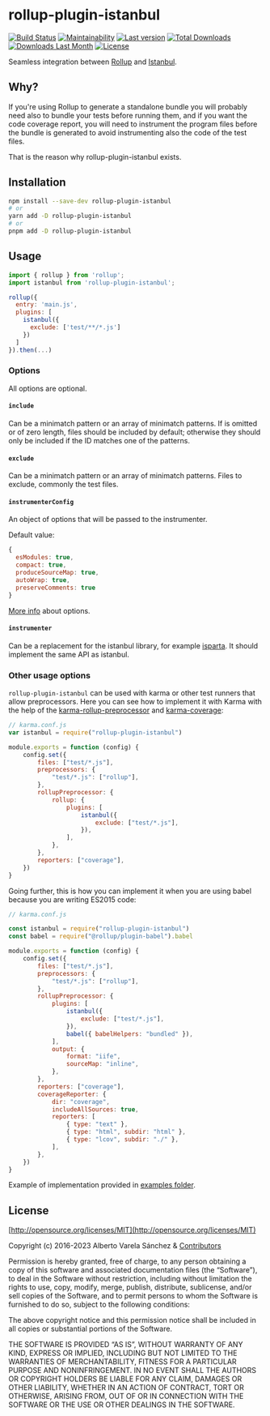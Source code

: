 # rollup-plugin-istanbul

[![Build Status](https://github.com/artberri/rollup-plugin-istanbul/actions/workflows/ci.yml/badge.svg)](https://github.com/artberri/rollup-plugin-istanbul/actions/workflows/ci.yml)
[![Maintainability](https://api.codeclimate.com/v1/badges/ea3da2334fcbff2a07c8/maintainability)](https://codeclimate.com/github/artberri/rollup-plugin-istanbul/maintainability)
[![Last version](https://img.shields.io/npm/v/rollup-plugin-istanbul.svg)](https://www.npmjs.com/package/rollup-plugin-istanbul)
[![Total Downloads](https://img.shields.io/npm/dt/rollup-plugin-istanbul.svg)](https://www.npmjs.com/package/rollup-plugin-istanbul)
[![Downloads Last Month](https://img.shields.io/npm/dm/rollup-plugin-istanbul.svg)](https://www.npmjs.com/package/rollup-plugin-istanbul)
[![License](https://img.shields.io/npm/l/rollup-plugin-istanbul.svg)](https://github.com/artberri/rollup-plugin-istanbul/blob/master/LICENSE)

Seamless integration between [Rollup](https://github.com/rollup/rollup) and [Istanbul](https://github.com/istanbuljs/istanbuljs).

## Why?

If you're using Rollup to generate a standalone bundle you will probably need also to bundle your tests before running them, and if you want the code coverage report, you will need to instrument the program files before the bundle is generated to avoid instrumenting also the code of the test files.

That is the reason why rollup-plugin-istanbul exists.

## Installation

```bash
npm install --save-dev rollup-plugin-istanbul
# or
yarn add -D rollup-plugin-istanbul
# or
pnpm add -D rollup-plugin-istanbul
```

## Usage

```js
import { rollup } from 'rollup';
import istanbul from 'rollup-plugin-istanbul';

rollup({
  entry: 'main.js',
  plugins: [
    istanbul({
      exclude: ['test/**/*.js']
    })
  ]
}).then(...)
```

### Options

All options are optional.

#### `include`

Can be a minimatch pattern or an array of minimatch patterns. If is omitted or of zero length, files should be included by default; otherwise they should only be included if the ID matches one of the patterns.

#### `exclude`

Can be a minimatch pattern or an array of minimatch patterns. Files to exclude, commonly the test files.

#### `instrumenterConfig`

An object of options that will be passed to the instrumenter.

Default value:

```js
{
  esModules: true,
  compact: true,
  produceSourceMap: true,
  autoWrap: true,
  preserveComments: true
}
```

[More info](https://github.com/istanbuljs/istanbuljs/blob/master/packages/istanbul-lib-instrument/api.md#parameters-1) about options.

#### `instrumenter`

Can be a replacement for the istanbul library, for example [isparta](https://github.com/douglasduteil/isparta). It should implement the same API as istanbul.

### Other usage options

`rollup-plugin-istanbul` can be used with karma or other test runners that allow preprocessors. Here you can see how to implement it with Karma with the help of the [karma-rollup-preprocessor](https://github.com/jlmakes/karma-rollup-preprocessor) and [karma-coverage](https://github.com/karma-runner/karma-coverage):

```js
// karma.conf.js
var istanbul = require("rollup-plugin-istanbul")

module.exports = function (config) {
	config.set({
		files: ["test/*.js"],
		preprocessors: {
			"test/*.js": ["rollup"],
		},
		rollupPreprocessor: {
			rollup: {
				plugins: [
					istanbul({
						exclude: ["test/*.js"],
					}),
				],
			},
		},
		reporters: ["coverage"],
	})
}
```

Going further, this is how you can implement it when you are using babel because you are writing ES2015 code:

```js
// karma.conf.js

const istanbul = require("rollup-plugin-istanbul")
const babel = require("@rollup/plugin-babel").babel

module.exports = function (config) {
	config.set({
		files: ["test/*.js"],
		preprocessors: {
			"test/*.js": ["rollup"],
		},
		rollupPreprocessor: {
			plugins: [
				istanbul({
					exclude: ["test/*.js"],
				}),
				babel({ babelHelpers: "bundled" }),
			],
			output: {
				format: "iife",
				sourceMap: "inline",
			},
		},
		reporters: ["coverage"],
		coverageReporter: {
			dir: "coverage",
			includeAllSources: true,
			reporters: [
				{ type: "text" },
				{ type: "html", subdir: "html" },
				{ type: "lcov", subdir: "./" },
			],
		},
	})
}
```

Example of implementation provided in [examples folder](examples/karma).

## License

[http://opensource.org/licenses/MIT](http://opensource.org/licenses/MIT)

Copyright (c) 2016-2023 Alberto Varela Sánchez & [Contributors](https://github.com/artberri/rollup-plugin-istanbul/graphs/contributors)

Permission is hereby granted, free of charge, to any person obtaining a copy of this software and associated documentation files (the “Software”), to deal in the Software without restriction, including without limitation the rights to use, copy, modify, merge, publish, distribute, sublicense, and/or sell copies of the Software, and to permit persons to whom the Software is furnished to do so, subject to the following conditions:

The above copyright notice and this permission notice shall be included in all copies or substantial portions of the Software.

THE SOFTWARE IS PROVIDED “AS IS”, WITHOUT WARRANTY OF ANY KIND, EXPRESS OR IMPLIED, INCLUDING BUT NOT LIMITED TO THE WARRANTIES OF MERCHANTABILITY, FITNESS FOR A PARTICULAR PURPOSE AND NONINFRINGEMENT. IN NO EVENT SHALL THE AUTHORS OR COPYRIGHT HOLDERS BE LIABLE FOR ANY CLAIM, DAMAGES OR OTHER LIABILITY, WHETHER IN AN ACTION OF CONTRACT, TORT OR OTHERWISE, ARISING FROM, OUT OF OR IN CONNECTION WITH THE SOFTWARE OR THE USE OR OTHER DEALINGS IN THE SOFTWARE.
